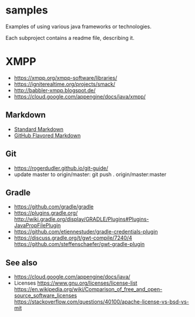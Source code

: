 # samples
Examples of using various java frameworks or technologies.

Each subproject contains a readme file, describing it.

# XMPP
* https://xmpp.org/xmpp-software/libraries/
* https://igniterealtime.org/projects/smack/
* http://babbler-xmpp.blogspot.de/
* https://cloud.google.com/appengine/docs/java/xmpp/

## Markdown
* [Standard Markdown](http://daringfireball.net/projects/markdown/)
* [GitHub Flavored Markdown](https://help.github.com/articles/github-flavored-markdown/)

## Git
* https://rogerdudler.github.io/git-guide/
* update master to origin/master: git push . origin/master:master

## Gradle
* https://github.com/gradle/gradle
* https://plugins.gradle.org/
 http://wiki.gradle.org/display/GRADLE/Plugins#Plugins-JavaPropFilePlugin
* https://github.com/etiennestuder/gradle-credentials-plugin
* https://discuss.gradle.org/t/gwt-compile/7240/4
 https://github.com/steffenschaefer/gwt-gradle-plugin
 

## See also
* https://cloud.google.com/appengine/docs/java/
* Licenses https://www.gnu.org/licenses/license-list
 https://en.wikipedia.org/wiki/Comparison_of_free_and_open-source_software_licenses
 https://stackoverflow.com/questions/40100/apache-license-vs-bsd-vs-mit
 